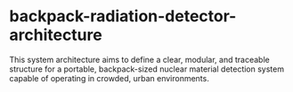 # backpack-radiation-detector-architecture
This system architecture aims to define a clear, modular, and traceable structure for a portable, backpack-sized nuclear material detection system capable of operating in crowded, urban environments. 
